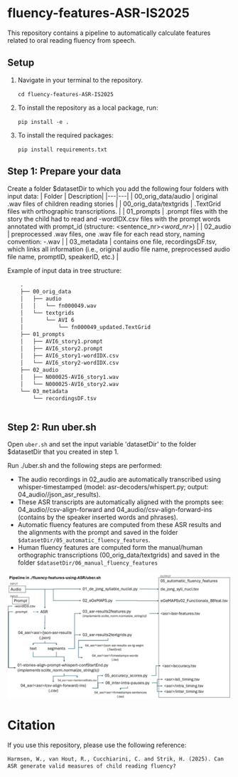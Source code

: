 # fluency-features-ASR-IS2025
This repository contains a pipeline to automatically calculate features related to oral reading fluency from speech.

## Setup

1. Navigate in your terminal to the repository.

    `cd fluency-features-ASR-IS2025`

2. To install the repository as a local package, run:

    `pip install -e .`

3. To install the required packages:
    
    `pip install requirements.txt`

## Step 1: Prepare your data

Create a folder $datasetDir to which you add the following four folders with input data:
| Folder | Description|
|---|---|
| 00_orig_data/audio          | original .wav files of children reading stories | 
| 00_orig_data/textgrids     | .TextGrid files with orthographic transcriptions. | 
| 01_prompts                 |  <promptID>.prompt files with the story the child had to read and <promptID>-wordIDX.csv files with the prompt words annotated with prompt_id (structure: <sentence_nr>_<word_nr>_<prompt>) | 
| 02_audio                    | preprocessed .wav files, one .wav file for each read story, naming convention: <speakerID>-<promptID>.wav | 
| 03_metadata                 | contains one file, recordingsDF.tsv, which links all information (i.e., original audio file name, preprocessed audio file name, promptID, speakerID, etc.) | 

Example of input data in tree structure:
```
    .
    ├── 00_orig_data
    │   ├── audio
    │   │   └── fn000049.wav
    │   └── textgrids
    │       └── AVI 6
    │           └── fn000049_updated.TextGrid
    ├── 01_prompts
    │   ├── AVI6_story1.prompt
    │   ├── AVI6_story2.prompt
    │   ├── AVI6_story1-wordIDX.csv
    │   └── AVI6_story2-wordIDX.csv
    ├── 02_audio
    │   ├── N000025-AVI6_story1.wav
    │   └── N000025-AVI6_story2.wav
    └── 03_metadata
        └── recordingsDF.tsv
    
```

## Step 2: Run uber.sh

Open `uber.sh` and set the input variable 'datasetDir' to the folder $datasetDir that you created in step 1.

Run ./uber.sh and the following steps are performed:
- The audio recordings in 02_audio are automatically transcribed using whisper-timestamped (model: asr-decoders/whispert.py; output: 04_audio/<asrSystem>/json_asr_results).
- These ASR transcripts are automatically aligned with the prompts see: 04_audio/<asrSystem>/csv-align-forward and 04_audio/<asrSystem>/csv-align-forward-ins (contains by the speaker inserted words and phrases).
- Automatic fluency features are computed from these ASR results and the alignments with the prompt and saved in the folder `$datasetDir/05_automatic_fluency_features`.
- Human fluency features are computed form the manual/human orthographic transcriptions (00_orig_data/textgrids) and saved in the folder `$datasetDir/06_manual_fluency_features`

![ASR-based fluency feature computation pipeline](images/fluency-feature-computation-pipeline.jpg "The fluency feature computation pipeline.")

# Citation
If you use this repository, please use the following reference:

    Harmsen, W., van Hout, R., Cucchiarini, C. and Strik, H. (2025). Can ASR generate valid measures of child reading fluency? 
